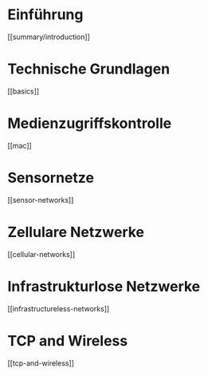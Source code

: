 # Einführung

[[summary/introduction]]

# Technische Grundlagen

[[basics]]

# Medienzugriffskontrolle

[[mac]]

# Sensornetze

[[sensor-networks]]

# Zellulare Netzwerke

[[cellular-networks]]

# Infrastrukturlose Netzwerke

[[infrastructureless-networks]]

# TCP and Wireless

[[tcp-and-wireless]]
